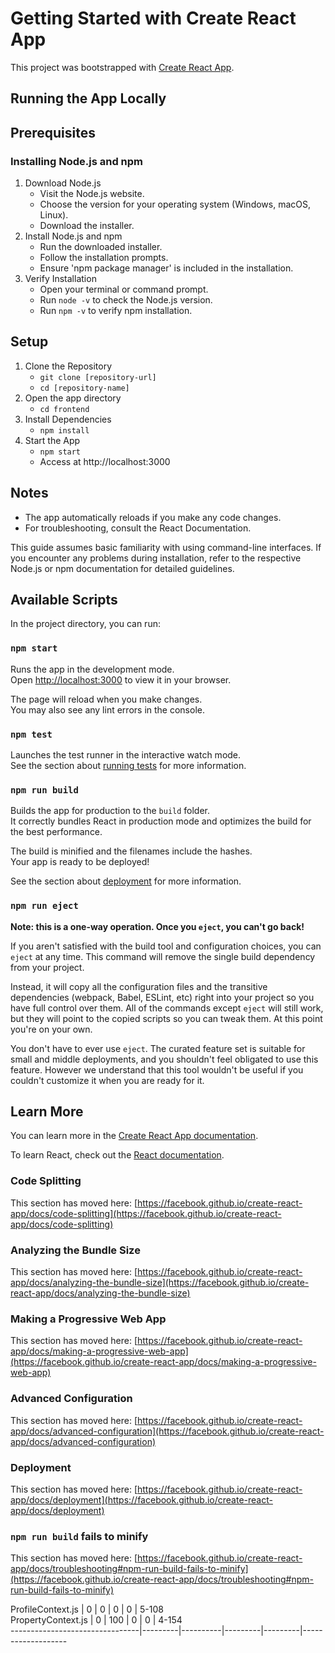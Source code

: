 # Getting Started with Create React App

This project was bootstrapped with [Create React App](https://github.com/facebook/create-react-app).

## Running the App Locally

## Prerequisites

### Installing Node.js and npm

1. Download Node.js
    - Visit the Node.js website.
    - Choose the version for your operating system (Windows, macOS, Linux).
    - Download the installer.
2. Install Node.js and npm
    - Run the downloaded installer.
    - Follow the installation prompts.
    - Ensure 'npm package manager' is included in the installation.
3. Verify Installation
    - Open your terminal or command prompt.
    - Run `node -v` to check the Node.js version.
    - Run `npm -v` to verify npm installation.

## Setup

1. Clone the Repository
    - `git clone [repository-url]`
    - `cd [repository-name]`
2. Open the app directory
    - `cd frontend`
4. Install Dependencies
    - `npm install`
5.  Start the App
    - `npm start`
    - Access at http://localhost:3000

## Notes

- The app automatically reloads if you make any code changes.
- For troubleshooting, consult the React Documentation.

This guide assumes basic familiarity with using command-line interfaces. If you encounter any problems during installation, refer to the respective Node.js or npm documentation for detailed guidelines.


## Available Scripts

In the project directory, you can run:

### `npm start`

Runs the app in the development mode.\
Open [http://localhost:3000](http://localhost:3000) to view it in your browser.

The page will reload when you make changes.\
You may also see any lint errors in the console.

### `npm test`

Launches the test runner in the interactive watch mode.\
See the section about [running tests](https://facebook.github.io/create-react-app/docs/running-tests) for more information.

### `npm run build`

Builds the app for production to the `build` folder.\
It correctly bundles React in production mode and optimizes the build for the best performance.

The build is minified and the filenames include the hashes.\
Your app is ready to be deployed!

See the section about [deployment](https://facebook.github.io/create-react-app/docs/deployment) for more information.

### `npm run eject`

**Note: this is a one-way operation. Once you `eject`, you can't go back!**

If you aren't satisfied with the build tool and configuration choices, you can `eject` at any time. This command will remove the single build dependency from your project.

Instead, it will copy all the configuration files and the transitive dependencies (webpack, Babel, ESLint, etc) right into your project so you have full control over them. All of the commands except `eject` will still work, but they will point to the copied scripts so you can tweak them. At this point you're on your own.

You don't have to ever use `eject`. The curated feature set is suitable for small and middle deployments, and you shouldn't feel obligated to use this feature. However we understand that this tool wouldn't be useful if you couldn't customize it when you are ready for it.

## Learn More

You can learn more in the [Create React App documentation](https://facebook.github.io/create-react-app/docs/getting-started).

To learn React, check out the [React documentation](https://reactjs.org/).

### Code Splitting

This section has moved here: [https://facebook.github.io/create-react-app/docs/code-splitting](https://facebook.github.io/create-react-app/docs/code-splitting)

### Analyzing the Bundle Size

This section has moved here: [https://facebook.github.io/create-react-app/docs/analyzing-the-bundle-size](https://facebook.github.io/create-react-app/docs/analyzing-the-bundle-size)

### Making a Progressive Web App

This section has moved here: [https://facebook.github.io/create-react-app/docs/making-a-progressive-web-app](https://facebook.github.io/create-react-app/docs/making-a-progressive-web-app)

### Advanced Configuration

This section has moved here: [https://facebook.github.io/create-react-app/docs/advanced-configuration](https://facebook.github.io/create-react-app/docs/advanced-configuration)

### Deployment

This section has moved here: [https://facebook.github.io/create-react-app/docs/deployment](https://facebook.github.io/create-react-app/docs/deployment)

### `npm run build` fails to minify

This section has moved here: [https://facebook.github.io/create-react-app/docs/troubleshooting#npm-run-build-fails-to-minify](https://facebook.github.io/create-react-app/docs/troubleshooting#npm-run-build-fails-to-minify)
   
  ProfileContext.js             |       0 |        0 |       0 |       0 | 5-108             
  PropertyContext.js            |       0 |      100 |       0 |       0 | 4-154             
--------------------------------|---------|----------|---------|---------|-------------------
